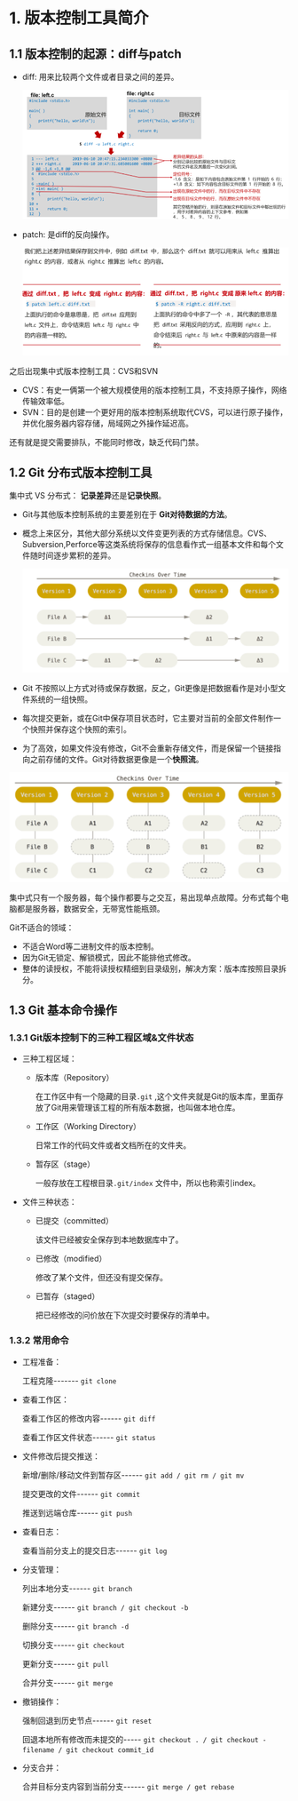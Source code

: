 # 1. 版本控制工具简介

## 1.1 版本控制的起源：diff与patch

* diff: 用来比较两个文件或者目录之间的差异。

  <img src="imgs/image-20210315173515258.png" alt="image-20210315173515258" style="zoom:80%;" />

* patch: 是diff的反向操作。

  <img src="imgs/image-20210315173813903.png" alt="image-20210315173813903" style="zoom:80%;" />

之后出现集中式版本控制工具：CVS和SVN

* CVS：有史一俩第一个被大规模使用的版本控制工具，不支持原子操作，网络传输效率低。
* SVN：目的是创建一个更好用的版本控制系统取代CVS，可以进行原子操作，并优化服务器内容存储，局域网之外操作延迟高。

还有就是提交需要排队，不能同时修改，缺乏代码门禁。

## 1.2 Git 分布式版本控制工具

集中式 VS 分布式： **记录差异**还是**记录快照**。

* Git与其他版本控制系统的主要差别在于 **Git对待数据的方法**。

* 概念上来区分，其他大部分系统以文件变更列表的方式存储信息。CVS、Subversion,Perforce等这类系统将保存的信息看作式一组基本文件和每个文件随时间逐步累积的差异。

  <img src="imgs/image-20210315175506570.png" alt="image-20210315175506570" style="zoom:80%;" />

* Git 不按照以上方式对待或保存数据，反之，Git更像是把数据看作是对小型文件系统的一组快照。
* 每次提交更新，或在Git中保存项目状态时，它主要对当前的全部文件制作一个快照并保存这个快照的索引。
* 为了高效，如果文件没有修改，Git不会重新存储文件，而是保留一个链接指向之前存储的文件。Git对待数据更像是一个**快照流**。

<img src="imgs/image-20210315175838924.png" alt="image-20210315175838924" style="zoom:80%;" />

集中式只有一个服务器，每个操作都要与之交互，易出现单点故障。分布式每个电脑都是服务器，数据安全，无带宽性能瓶颈。

Git不适合的领域：

* 不适合Word等二进制文件的版本控制。
* 因为Git无锁定、解锁模式，因此不能排他式修改。
* 整体的读授权，不能将读授权精细到目录级别，解决方案：版本库按照目录拆分。

## 1.3 Git 基本命令操作

### 1.3.1 Git版本控制下的三种工程区域&文件状态

* 三种工程区域：

  * 版本库（Repository）

    在工作区中有一个隐藏的目录`.git` ,这个文件夹就是Git的版本库，里面存放了Git用来管理该工程的所有版本数据，也叫做本地仓库。

  * 工作区（Working Directory）

    日常工作的代码文件或者文档所在的文件夹。

  * 暂存区（stage）

    一般存放在工程根目录`.git/index` 文件中，所以也称索引index。

* 文件三种状态：

  * 已提交（committed）

    该文件已经被安全保存到本地数据库中了。

  * 已修改（modified）

    修改了某个文件，但还没有提交保存。

  * 已暂存（staged）

    把已经修改的问价放在下次提交时要保存的清单中。

### 1.3.2 常用命令

* 工程准备：

  工程克隆------- `git clone`

* 查看工作区：

  查看工作区的修改内容------ `git diff`

  查看工作区文件状态------ `git status`

* 文件修改后提交推送：

  新增/删除/移动文件到暂存区------ `git add / git rm / git mv`

  提交更改的文件------ `git commit`

  推送到远端仓库------ `git push`

* 查看日志：

  查看当前分支上的提交日志------ `git log`

* 分支管理：

  列出本地分支------ `git branch`

  新建分支------ `git branch / git checkout -b`

  删除分支------ `git branch -d`

  切换分支------ `git checkout`

  更新分支------ `git pull`

  合并分支------ `git merge`

* 撤销操作：

  强制回退到历史节点------ `git reset`

  回退本地所有修改而未提交的----- `git checkout . / git checkout -filename / git checkout commit_id`  

* 分支合并：

  合并目标分支内容到当前分支------ `git merge / get rebase`

